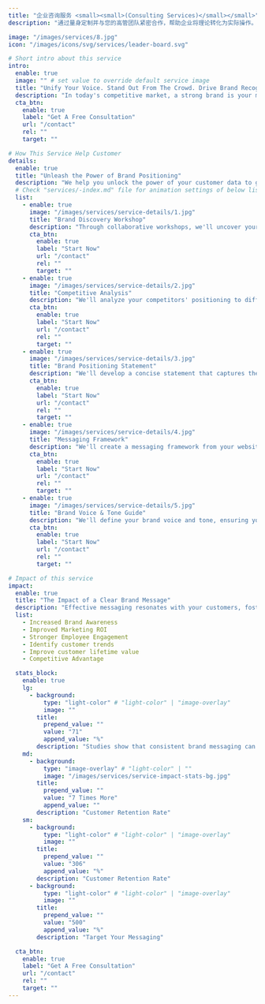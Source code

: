 ```yaml
---
title: "企业咨询服务 <small><small>(Consulting Services)</small></small>"
description: "通过量身定制并与您的高管团队紧密合作，帮助企业将理论转化为实际操作。"

image: "/images/services/8.jpg"
icon: "/images/icons/svg/services/leader-board.svg"

# Short intro about this service
intro:
  enable: true
  image: "" # set value to override default service image
  title: "Unify Your Voice. Stand Out From The Crowd. Drive Brand Recognition."
  description: "In today's competitive market, a strong brand is your most valuable asset. We help you craft a clear and compelling brand positioning and messaging strategy that sets you apart from the competition and resonates deeply with your target audience."
  cta_btn:
    enable: true
    label: "Get A Free Consultation"
    url: "/contact"
    rel: ""
    target: ""

# How This Service Help Customer
details:
  enable: true
  title: "Unleash the Power of Brand Positioning"
  description: "We help you unlock the power of your customer data to gain a deeper understanding of who your customers are, what motivates them, and how they interact with your brand. Through sophisticated analytics and proven methodologies"
  # Check "services/-index.md" file for animation settings of below list
  list:
    - enable: true
      image: "/images/services/service-details/1.jpg"
      title: "Brand Discovery Workshop"
      description: "Through collaborative workshops, we'll uncover your brand's core values, target audience."
      cta_btn:
        enable: true
        label: "Start Now"
        url: "/contact"
        rel: ""
        target: ""
    - enable: true
      image: "/images/services/service-details/2.jpg"
      title: "Competitive Analysis"
      description: "We'll analyze your competitors' positioning to differentiate your brand."
      cta_btn:
        enable: true
        label: "Start Now"
        url: "/contact"
        rel: ""
        target: ""
    - enable: true
      image: "/images/services/service-details/3.jpg"
      title: "Brand Positioning Statement"
      description: "We'll develop a concise statement that captures the essence of your brand."
      cta_btn:
        enable: true
        label: "Start Now"
        url: "/contact"
        rel: ""
        target: ""
    - enable: true
      image: "/images/services/service-details/4.jpg"
      title: "Messaging Framework"
      description: "We'll create a messaging framework from your website to social media."
      cta_btn:
        enable: true
        label: "Start Now"
        url: "/contact"
        rel: ""
        target: ""
    - enable: true
      image: "/images/services/service-details/5.jpg"
      title: "Brand Voice & Tone Guide"
      description: "We'll define your brand voice and tone, ensuring your communication resonates."
      cta_btn:
        enable: true
        label: "Start Now"
        url: "/contact"
        rel: ""
        target: ""

# Impact of this service
impact:
  enable: true
  title: "The Impact of a Clear Brand Message"
  description: "Effective messaging resonates with your customers, fostering trust and emotional connections. It's about speaking their language and understanding their needs."
  list:
    - Increased Brand Awareness
    - Improved Marketing ROI
    - Stronger Employee Engagement
    - Identify customer trends
    - Improve customer lifetime value
    - Competitive Advantage

  stats_block:
    enable: true
    lg:
      - background:
          type: "light-color" # "light-color" | "image-overlay"
          image: ""
        title:
          prepend_value: ""
          value: "71"
          append_value: "%"
        description: "Studies show that consistent brand messaging can lead to a 71% increase in brand recognition"
    md:
      - background:
          type: "image-overlay" # "light-color" | ""
          image: "/images/services/service-impact-stats-bg.jpg"
        title:
          prepend_value: ""
          value: "7 Times More"
          append_value: ""
        description: "Customer Retention Rate"
    sm:
      - background:
          type: "light-color" # "light-color" | "image-overlay"
          image: ""
        title:
          prepend_value: ""
          value: "306"
          append_value: "%"
        description: "Customer Retention Rate"
      - background:
          type: "light-color" # "light-color" | "image-overlay"
          image: ""
        title:
          prepend_value: ""
          value: "500"
          append_value: "%"
        description: "Target Your Messaging"

  cta_btn:
    enable: true
    label: "Get A Free Consultation"
    url: "/contact"
    rel: ""
    target: ""
---
```

